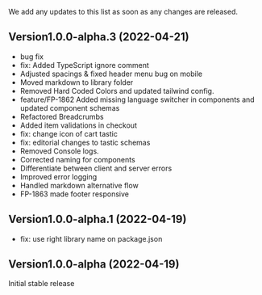 We add any updates to this list as soon as any changes are released.

## Version1.0.0-alpha.3 (2022-04-21)

* bug fix
* fix: Added TypeScript ignore comment
* Adjusted spacings & fixed header menu bug on mobile
* Moved markdown to library folder
* Removed Hard Coded Colors and updated tailwind config.
* feature/FP-1862 Added missing language switcher in components and updated component schemas
* Refactored Breadcrumbs
* Added item validations in checkout
* fix: change icon of cart tastic
* fix: editorial changes to tastic schemas
* Removed Console logs.
* Corrected naming for components
* Differentiate between client and server errors
* Improved error logging
* Handled markdown alternative flow
* FP-1863 made footer responsive

## Version1.0.0-alpha.1 (2022-04-19)

* fix: use right library name on package.json

## Version1.0.0-alpha (2022-04-19)
Initial stable release
